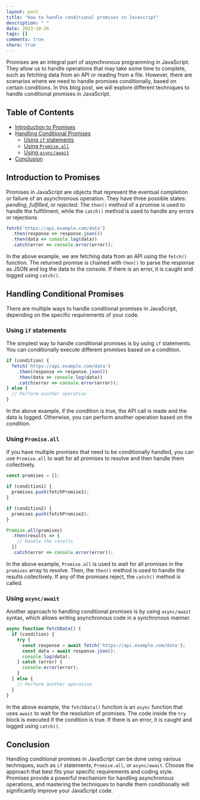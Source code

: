 ```yaml
---
layout: post
title: "How to handle conditional promises in Javascript"
description: " "
date: 2023-10-26
tags: []
comments: true
share: true
---
```


Promises are an integral part of asynchronous programming in JavaScript. They allow us to handle operations that may take some time to complete, such as fetching data from an API or reading from a file. However, there are scenarios where we need to handle promises conditionally, based on certain conditions. In this blog post, we will explore different techniques to handle conditional promises in JavaScript.

## Table of Contents
- [Introduction to Promises](#introduction-to-promises)
- [Handling Conditional Promises](#handling-conditional-promises)
  - [Using `if` statements](#using-if-statements)
  - [Using `Promise.all`](#using-promise.all)
  - [Using `async/await`](#using-async/await)
- [Conclusion](#conclusion)

## Introduction to Promises

Promises in JavaScript are objects that represent the eventual completion or failure of an asynchronous operation. They have three possible states: *pending*, *fulfilled*, or *rejected*. The `then()` method of a promise is used to handle the fulfillment, while the `catch()` method is used to handle any errors or rejections.

```javascript
fetch('https://api.example.com/data')
  .then(response => response.json())
  .then(data => console.log(data))
  .catch(error => console.error(error));
```

In the above example, we are fetching data from an API using the `fetch()` function. The returned promise is chained with `then()` to parse the response as JSON and log the data to the console. If there is an error, it is caught and logged using `catch()`.

## Handling Conditional Promises

There are multiple ways to handle conditional promises in JavaScript, depending on the specific requirements of your code.

### Using `if` statements

The simplest way to handle conditional promises is by using `if` statements. You can conditionally execute different promises based on a condition. 

```javascript
if (condition) {
  fetch('https://api.example.com/data')
    .then(response => response.json())
    .then(data => console.log(data))
    .catch(error => console.error(error));
} else {
  // Perform another operation
}
```

In the above example, if the condition is true, the API call is made and the data is logged. Otherwise, you can perform another operation based on the condition.

### Using `Promise.all`

If you have multiple promises that need to be conditionally handled, you can use `Promise.all` to wait for all promises to resolve and then handle them collectively.

```javascript
const promises = [];

if (condition1) {
  promises.push(fetchPromise1);
}

if (condition2) {
  promises.push(fetchPromise2);
}

Promise.all(promises)
  .then(results => {
    // Handle the results
  })
  .catch(error => console.error(error));
```

In the above example, `Promise.all` is used to wait for all promises in the `promises` array to resolve. Then, the `then()` method is used to handle the results collectively. If any of the promises reject, the `catch()` method is called.

### Using `async/await`

Another approach to handling conditional promises is by using `async/await` syntax, which allows writing asynchronous code in a synchronous manner.

```javascript
async function fetchData() {
  if (condition) {
    try {
      const response = await fetch('https://api.example.com/data');
      const data = await response.json();
      console.log(data);
    } catch (error) {
      console.error(error);
    }
  } else {
    // Perform another operation
  }
}
```

In the above example, the `fetchData()` function is an `async` function that uses `await` to wait for the resolution of promises. The code inside the `try` block is executed if the condition is true. If there is an error, it is caught and logged using `catch()`.

## Conclusion

Handling conditional promises in JavaScript can be done using various techniques, such as `if` statements, `Promise.all`, or `async/await`. Choose the approach that best fits your specific requirements and coding style. Promises provide a powerful mechanism for handling asynchronous operations, and mastering the techniques to handle them conditionally will significantly improve your JavaScript code.